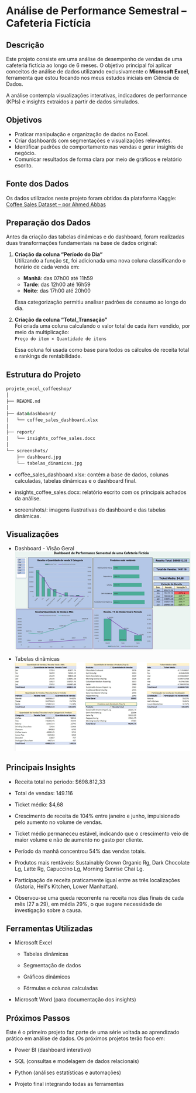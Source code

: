# Análise de Performance Semestral – Cafeteria Fictícia

## Descrição

Este projeto consiste em uma análise de desempenho de vendas de uma cafeteria fictícia ao longo de 6 meses. O objetivo principal foi aplicar conceitos de análise de dados utilizando exclusivamente o **Microsoft Excel**, ferramenta que estou focando nos meus estudos iniciais em Ciência de Dados.  

A análise contempla visualizações interativas, indicadores de performance (KPIs) e insights extraídos a partir de dados simulados.

## Objetivos

- Praticar manipulação e organização de dados no Excel.
- Criar dashboards com segmentações e visualizações relevantes.
- Identificar padrões de comportamento nas vendas e gerar insights de negócio.
- Comunicar resultados de forma clara por meio de gráficos e relatório escrito.

## Fonte dos Dados

Os dados utilizados neste projeto foram obtidos da plataforma Kaggle:  
[Coffee Sales Dataset – por Ahmed Abbas](https://www.kaggle.com/datasets/ahmedabbas757/coffee-sales)

## Preparação dos Dados

Antes da criação das tabelas dinâmicas e do dashboard, foram realizadas duas transformações fundamentais na base de dados original:

1. **Criação da coluna “Período do Dia”**  
   Utilizando a função `SE`, foi adicionada uma nova coluna classificando o horário de cada venda em:
   - **Manhã**: das 07h00 até 11h59  
   - **Tarde**: das 12h00 até 16h59  
   - **Noite**: das 17h00 até 20h00  

   Essa categorização permitiu analisar padrões de consumo ao longo do dia.

2. **Criação da coluna “Total_Transação”**  
   Foi criada uma coluna calculando o valor total de cada item vendido, por meio da multiplicação:  
   `Preço do item × Quantidade de itens`  

   Essa coluna foi usada como base para todos os cálculos de receita total e rankings de rentabilidade.

## Estrutura do Projeto

```bash
projeto_excel_coffeeshop/
│
├── README.md
│
├── data&dashboard/
│   └── coffee_sales_dashboard.xlsx
│
├── report/
│   └── insights_coffee_sales.docx
│
└── screenshots/
    ├── dashboard.jpg
    └── tabelas_dinamicas.jpg
```

* coffee_sales_dashboard.xlsx: contém a base de dados, colunas calculadas, tabelas dinâmicas e o dashboard final.

* insights_coffee_sales.docx: relatório escrito com os principais achados da análise.

* screenshots/: imagens ilustrativas do dashboard e das tabelas dinâmicas.

## Visualizações
- Dashboard - Visão Geral
![Dashboard – Visão Geral](screenshots/dashboard.jpg)


- Tabelas dinâmicas
![Tabelas Dinâmicas](screenshots/tabelas_dinamicas.jpg)

## Principais Insights
- Receita total no período: $698.812,33

- Total de vendas: 149.116

- Ticket médio: $4,68

- Crescimento de receita de 104% entre janeiro e junho, impulsionado pelo aumento no volume de vendas.

- Ticket médio permaneceu estável, indicando que o crescimento veio de maior volume e não de aumento no gasto por cliente.

- Período da manhã concentrou 54% das vendas totais.

- Produtos mais rentáveis:
Sustainably Grown Organic Rg, Dark Chocolate Lg, Latte Rg, Capuccino Lg, Morning Sunrise Chai Lg.

- Participação de receita praticamente igual entre as três localizações (Astoria, Hell's Kitchen, Lower Manhattan).

- Observou-se uma queda recorrente na receita nos dias finais de cada mês (27 a 29), em média 29%, o que sugere necessidade de investigação sobre a causa.

## Ferramentas Utilizadas
- Microsoft Excel

    - Tabelas dinâmicas

    - Segmentação de dados

    - Gráficos dinâmicos

    - Fórmulas e colunas calculadas

- Microsoft Word (para documentação dos insights)

## Próximos Passos
Este é o primeiro projeto faz parte de uma série voltada ao aprendizado prático em análise de dados. Os próximos projetos terão foco em:

- Power BI (dashboard interativo)

- SQL (consultas e modelagem de dados relacionais)

- Python (análises estatísticas e automações)

- Projeto final integrando todas as ferramentas